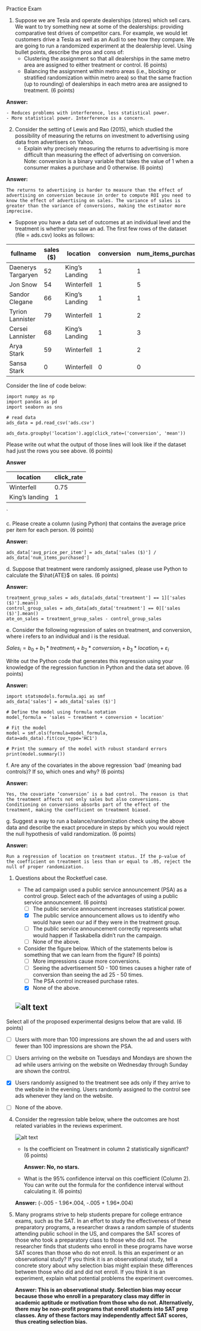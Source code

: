 Practice Exam

1. Suppose we are Tesla and operate dealerships (stores) which sell cars. We want to try something new at some of the dealerships: providing comparative test drives of competitor cars. For example, we would let customers drive a Tesla as well as an Audi to see how they compare. We are going to run a randomized experiment at the dealership level. Using bullet points, describe the pros and cons of:
   - Clustering the assignment so that all dealerships in the same metro area are assigned to either treatment or control. (6 points)
   - Balancing the assignment within metro areas (i.e., blocking or stratified randomization within metro area) so that the same fraction (up to rounding) of dealerships in each metro area are assigned to treatment. (6 points)

**Answer:**

    - Reduces problems with interference, less statistical power.
    - More statistical power. Interference is a concern.




2. Consider the setting of Lewis and Rao (2015), which studied the possibility of measuring the returns on investment to advertising using data from advertisers on Yahoo.
   - Explain why precisely measuring the returns to advertising is more difficult than measuring the effect of advertising on conversion. Note: conversion is a binary variable that takes the value of 1 when a consumer makes a purchase and 0 otherwise. (6 points)
  
**Answer:**

```
The returns to advertising is harder to measure than the effect of advertising on conversion because in order to compute ROI you need to know the effect of advertising on sales. The variance of sales is greater than the variance of conversions, making the estimator more imprecise. 
```



 
- Suppose you have a data set of outcomes at an individual level and the treatment is whether you saw an ad. The first few rows of the dataset (file = ads.csv) looks as follows:
 
| fullname           | sales ($) | location      | conversion | num_items_purchased | treatment |
|--------------------|-------|---------------|------------|---------------------|-----------|
| Daenerys Targaryen | 52    | King’s Landing | 1          | 1                   | 0         |
| Jon Snow           | 54    | Winterfell    | 1          | 5                   | 1         |
| Sandor Clegane     | 66    | King’s Landing | 1          | 1                   | 1         |
| Tyrion Lannister   | 79    | Winterfell    | 1          | 2                   | 1         |
| Cersei Lannister   | 68    | King’s Landing | 1          | 3                   | 1         |
| Arya Stark         | 59    | Winterfell    | 1          | 2                   | 0         |
| Sansa Stark        | 0     | Winterfell    | 0          | 0                   | 1         |


 
Consider the line of code below:
``` 
import numpy as np
import pandas as pd
import seaborn as sns

# read data
ads_data = pd.read_csv('ads.csv')

ads_data.groupby('location').agg(click_rate=('conversion', 'mean'))
```
	
Please write out what the output of those lines will look like if the dataset had just the rows you see above. (6 points)

**Answer**

| location          | click_rate |
|-------------------|------------|
| Winterfell     | 0.75       |
| King’s landing | 1          |
`


c.     Please create a column (using Python) that contains the average price per item for each person. (6 points)

**Answer:**
```
ads_data['avg_price_per_item'] = ads_data['sales ($)'] / ads_data['num_items_purchased']
```

d.    Suppose that treatment were randomly assigned, please use Python to calculate the $\hat{ATE}$ on sales. (6 points)

**Answer:**
```
treatment_group_sales = ads_data[ads_data['treatment'] == 1]['sales ($)'].mean()
control_group_sales = ads_data[ads_data['treatment'] == 0]['sales ($)'].mean()
ate_on_sales = treatment_group_sales - control_group_sales
```

 
e.     Consider the following regression of sales on treatment, and conversion, where i refers to an individual and i is the residual.

$Sales_i = b_0 + b_1*treatment_i + b_2*conversion_i + b_3*location_i + ε_i$

Write out the Python code that generates this regression using your knowledge of the regression function in Python and the data set above. (6 points)

**Answer:**
```
import statsmodels.formula.api as smf
ads_data['sales'] = ads_data['sales ($)']

# Define the model using formula notation
model_formula = 'sales ~ treatment + conversion + location'

# Fit the model
model = smf.ols(formula=model_formula, data=ads_data).fit(cov_type='HC1')

# Print the summary of the model with robust standard errors
print(model.summary())
```
 
f.      Are any of the covariates in the above regression ‘bad’ (meaning bad controls)? If so, which ones and why? (6 points)
 
**Answer:**
```
Yes, the covariate ‘conversion’ is a bad control. The reason is that the treatment affects not only sales but also conversions. Conditioning on conversions absorbs part of the effect of the treatment, making the coefficient on treatment biased.

```

g.    Suggest a way to run a balance/randomization check using the above data and describe the exact procedure in steps by which you would reject the null hypothesis of valid randomization. (6 points)

**Answer:**
```
Run a regression of location on treatment status. If the p-value of the coefficient on treatment is less than or equal to .05, reject the null of proper randomization.
```

1. Questions about the Rocketfuel case.

   - The ad campaign used a public service announcement (PSA) as a control group. Select each of the advantages of using a public service announcement. (6 points)
       - [ ] The public service announcement increases statistical power.
       - [x] The public service announcement allows us to identify who would have seen our ad if they were in the treatment group.
       - [ ] The public service announcement correctly represents what would happen if Taskabella didn’t run the campaign.
       - [ ] None of the above.

   - Consider the figure below. Which of the statements below is something that we can learn from the figure? (6 points)
       - [ ] More impressions cause more conversions.
       - [ ] Seeing the advertisement 50 - 100 times causes a higher rate of conversion than seeing the ad 25 - 50 times. 
       - [ ] The PSA control increased purchase rates.
       - [x] None of the above.

	![alt text](impression_plot.png)
   -

Select all of the proposed experimental designs below that are valid. (6 points)

- [ ] Users with more than 100 impressions are shown the ad and users with fewer than 100 impressions are shown the PSA.
- [ ] Users arriving on the website on Tuesdays and Mondays are shown the ad while users arriving on the website on Wednesday through Sunday are shown the control.
- [x] Users randomly assigned to the treatment see ads only if they arrive to the website in the evening. Users randomly assigned to the control see ads whenever they land on the website.
- [ ] None of the above.



4. Consider the regression table below, where the outcomes are host related variables in the reviews experiment. 

	![alt text](reg_table.png)


	- Is the coefficient on Treatment in column 2 statistically significant? (6 points)


        **Answer: No, no stars.**



	- What is the 95% confidence interval on this coefficient (Column 2). You can write out the formula for the confidence interval without calculating it. (6 points)
  
   **Answer:** (-.005 - 1.96*.004, -.005 + 1.96*.004) 





5. Many programs strive to help students prepare for college entrance exams, such as the SAT. In an effort to study the effectiveness of these preparatory programs, a researcher draws a random sample of students attending public school in the US, and compares the SAT scores of those who took a preparatory class to those who did not. The researcher finds that students who enroll in these programs have worse SAT scores than those who do not enroll. Is this an experiment or an observational study? If you think it is an observational study, tell a concrete story about why selection bias might explain these differences between those who did and did not enroll. If you think it is an experiment, explain what potential problems the experiment overcomes.


    **Answer: This is an observational study. Selection bias may occur because those who enroll in a preparatory class may differ in academic aptitude or motivation from those who do not. Alternatively, there may be non-profit programs that enroll students into SAT prep classes. Any of these factors may independently affect SAT scores, thus creating selection bias.** 